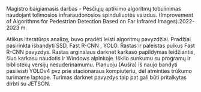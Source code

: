 Magistro baigiamasis darbas - Pėsčiųjų aptikimo algoritmų tobulinimas naudojant tolimosios infraraudonosios spinduliuotės vaizdus. (Improvement of Algorithms for Pedestrian Detection Based on Far Infrared Images).2022-2023 m.

Atlikus literatūros analizę, buvo pradėti leisti algoritmų pavyzdžiai. Pradžiai pasirinkta išbandyti SSD, Fast R-CNN , YOLO. Rastas ir paleistas puikus Fast R-CNN pavyzdys. Rastas arginalaus darknet karkaso papildymas leidžiantis, šiuo karkasu naudotis ir Windows alpinkoje. Iškilo sunkumu su programų ir bibliotekų versijų nesuderinamumu. Planuoju (Aušra) iš naujo bandyti pasileisti YOLOv4 pvz prie stacionaraus kompiuteriu, dėl atminties trūkumo turimame laptope. Turimas darknet pavyzdys taip pat gali būti pritaikytas dirbti su JETSON.
